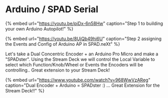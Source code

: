 # Arduino / SPAD Serial

{% embed url="https://youtu.be/piDx-6n58Hw" caption="Step 1 to building your own Arduino Autopilot!" %}

{% embed url="https://youtu.be/8UjQb49hi6U" caption="Step 2 assigning the Events and Config of Arduino AP in SPAD.neXt" %}

Let's take a Dual Concentric Encoder + an Arduino Pro Micro and make a "SPADster".  Using the Stream Deck we will control the Local Variable to select which Function/Knob/Wheel or Events the Encoders will be controlling..  Great extension to your Stream Deck!

{% embed url="https://www.youtube.com/watch?v=968WwVzAReg" caption="Dual Encoder + Arduino = SPADster :\) ... Great Extension for the Stream Deck!!" %}



